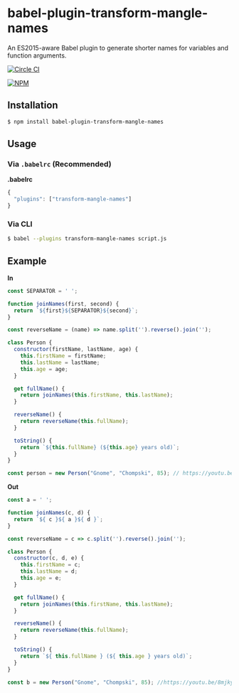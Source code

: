 # babel-plugin-transform-mangle-names
An ES2015-aware Babel plugin to generate shorter names for variables and function arguments.

[![Circle CI](https://circleci.com/gh/escompress/babel-plugin-transform-mangle-names.svg?style=svg)](https://circleci.com/gh/escompress/babel-plugin-transform-mangle-names)

[![NPM](https://nodei.co/npm/babel-plugin-transform-mangle-names.png?downloads=true&downloadRank=true&stars=true)](https://www.npmjs.com/package/babel-plugin-transform-mangle-names)

## Installation

```sh
$ npm install babel-plugin-transform-mangle-names
```

## Usage

### Via `.babelrc` (Recommended)

**.babelrc**

```js
{
  "plugins": ["transform-mangle-names"]
}
```

### Via CLI

```sh
$ babel --plugins transform-mangle-names script.js
```

## Example

**In**
```javascript
const SEPARATOR = ' ';

function joinNames(first, second) {
  return `${first}${SEPARATOR}${second}`;
}

const reverseName = (name) => name.split('').reverse().join('');

class Person {
  constructor(firstName, lastName, age) {
    this.firstName = firstName;
    this.lastName = lastName;
    this.age = age;
  }

  get fullName() {
    return joinNames(this.firstName, this.lastName);
  }

  reverseName() {
    return reverseName(this.fullName);
  }

  toString() {
    return `${this.fullName} (${this.age} years old)`;
  }
}

const person = new Person("Gnome", "Chompski", 85); // https://youtu.be/8mjky2QE9DA
```

**Out**
```javascript
const a = ' ';

function joinNames(c, d) {
  return `${ c }${ a }${ d }`;
}

const reverseName = c => c.split('').reverse().join('');

class Person {
  constructor(c, d, e) {
    this.firstName = c;
    this.lastName = d;
    this.age = e;
  }

  get fullName() {
    return joinNames(this.firstName, this.lastName);
  }

  reverseName() {
    return reverseName(this.fullName);
  }

  toString() {
    return `${ this.fullName } (${ this.age } years old)`;
  }
}

const b = new Person("Gnome", "Chompski", 85); //https://youtu.be/8mjky2QE9DA
```
